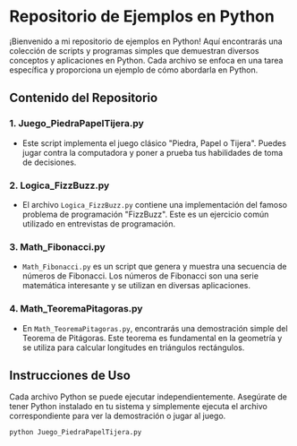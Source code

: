 # Repositorio de Ejemplos en Python

¡Bienvenido a mi repositorio de ejemplos en Python! Aquí encontrarás una colección de scripts y programas simples que demuestran diversos conceptos y aplicaciones en Python. 
Cada archivo se enfoca en una tarea específica y proporciona un ejemplo de cómo abordarla en Python.

## Contenido del Repositorio

### 1. Juego_PiedraPapelTijera.py

- Este script implementa el juego clásico "Piedra, Papel o Tijera". Puedes jugar contra la computadora y poner a prueba tus habilidades de toma de decisiones.

### 2. Logica_FizzBuzz.py

- El archivo `Logica_FizzBuzz.py` contiene una implementación del famoso problema de programación "FizzBuzz". Este es un ejercicio común utilizado en entrevistas de programación.

### 3. Math_Fibonacci.py

- `Math_Fibonacci.py` es un script que genera y muestra una secuencia de números de Fibonacci. Los números de Fibonacci son una serie matemática interesante y se utilizan en diversas aplicaciones.

### 4. Math_TeoremaPitagoras.py

- En `Math_TeoremaPitagoras.py`, encontrarás una demostración simple del Teorema de Pitágoras. Este teorema es fundamental en la geometría y se utiliza para calcular longitudes en triángulos rectángulos.

## Instrucciones de Uso

Cada archivo Python se puede ejecutar independientemente. Asegúrate de tener Python instalado en tu sistema y simplemente ejecuta el archivo correspondiente para ver la demostración o jugar al juego.

```bash
python Juego_PiedraPapelTijera.py
